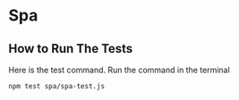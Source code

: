 # Spa

## How to Run The Tests

Here is the test command. Run the command in the terminal

```
npm test spa/spa-test.js
```